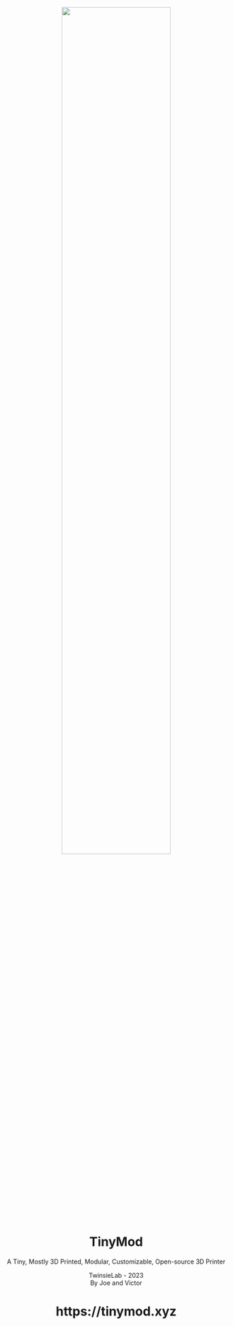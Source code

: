 <p align="center">
    <img src="https://github.com/twinsielab/tinymod/assets/148714701/e19e9716-fec8-4eae-ac49-cb099d701828" width="70%" ><br>
</p>
<h1 align="center">TinyMod</h1> 
<p align="center">A Tiny, Mostly 3D Printed, Modular, Customizable, Open-source 3D Printer</p>
<p align="center">
  TwinsieLab - 2023<br>
  By Joe and Victor<br>
  <h1 align="center" href="https://tinymod.xyz/tms">https://tinymod.xyz</h1>
</p>
